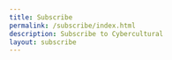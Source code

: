 ```yaml
---
title: Subscribe
permalink: /subscribe/index.html
description: Subscribe to Cybercultural
layout: subscribe
---
```


